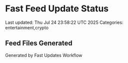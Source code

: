 # Fast Feed Update Status
Last updated: Thu Jul 24 23:58:22 UTC 2025
Categories: entertainment,crypto

## Feed Files Generated

Generated by Fast Updates Workflow
